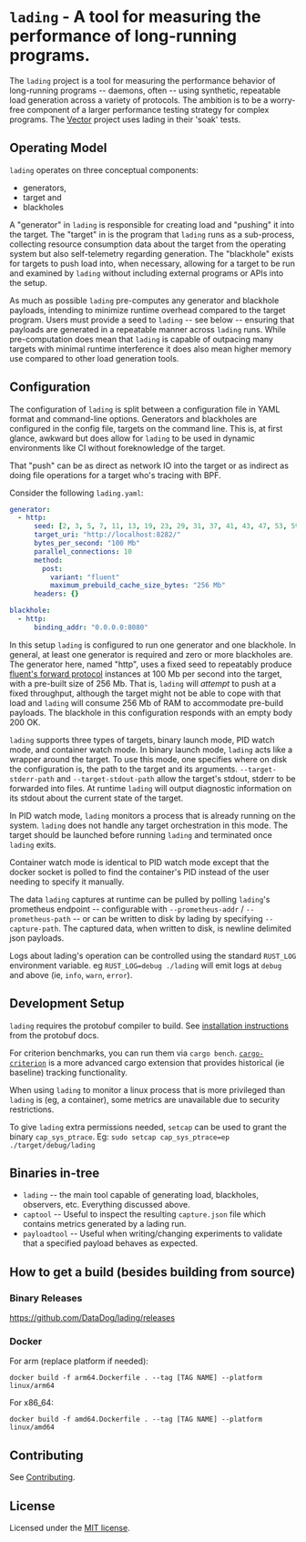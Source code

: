 # `lading` - A tool for measuring the performance of long-running programs.

The `lading` project is a tool for measuring the performance behavior of
long-running programs -- daemons, often -- using synthetic, repeatable load
generation across a variety of protocols. The ambition is to be a worry-free
component of a larger performance testing strategy for complex programs. The
[Vector][vector] project uses lading in their 'soak' tests.

## Operating Model

`lading` operates on three conceptual components:

* generators,
* target and
* blackholes

A "generator" in `lading` is responsible for creating load and "pushing" it into
the target. The "target" in is the program that `lading` runs as a sub-process,
collecting resource consumption data about the target from the operating system
but also self-telemetry regarding generation. The "blackhole" exists for targets
to push load into, when necessary, allowing for a target to be run and examined
by `lading` without including external programs or APIs into the setup.

As much as possible `lading` pre-computes any generator and blackhole payloads,
intending to minimize runtime overhead compared to the target program. Users
must provide a seed to `lading` -- see below -- ensuring that payloads are
generated in a repeatable manner across `lading` runs. While pre-computation
does mean that `lading` is capable of outpacing many targets with minimal
runtime interference it does also mean higher memory use compared to other load
generation tools.

## Configuration

The configuration of `lading` is split between a configuration file in YAML
format and command-line options. Generators and blackholes are configured in the
config file, targets on the command line. This is, at first glance, awkward but
does allow for `lading` to be used in dynamic environments like CI without
foreknowledge of the target.

That "push" can be as direct as network IO into the target or as indirect as
doing file operations for a target who's tracing with BPF.

Consider the following `lading.yaml`:

```yaml
generator:
  - http:
      seed: [2, 3, 5, 7, 11, 13, 19, 23, 29, 31, 37, 41, 43, 47, 53, 59, 61, 67, 71, 73, 79, 83, 89, 97, 101, 103, 107, 109, 113, 127, 131, 137]
      target_uri: "http://localhost:8282/"
      bytes_per_second: "100 Mb"
      parallel_connections: 10
      method:
        post:
          variant: "fluent"
          maximum_prebuild_cache_size_bytes: "256 Mb"
      headers: {}

blackhole:
  - http:
      binding_addr: "0.0.0.0:8080"
```

In this setup `lading` is configured to run one generator and one blackhole. In
general, at least one generator is required and zero or more blackholes are. The
generator here, named "http", uses a fixed seed to repeatably produce [fluent's
forward protocol][fluent] instances at 100 Mb per second into the target, with a
pre-built size of 256 Mb. That is, `lading` will _attempt_ to push at a fixed
throughput, although the target might not be able to cope with that load and
`lading` will consume 256 Mb of RAM to accommodate pre-build payloads. The
blackhole in this configuration responds with an empty body 200 OK.

`lading` supports three types of targets, binary launch mode, PID watch mode,
and container watch mode.
In binary launch mode, `lading` acts like a wrapper around the target. To use
this mode, one specifies where on disk the configuration is, the path to the
target and its arguments. `--target-stderr-path` and `--target-stdout-path`
allow the target's stdout, stderr to be forwarded into files. At runtime
`lading` will output diagnostic information on its stdout about the current
state of the target.

In PID watch mode, `lading` monitors a process that is already running on the
system. `lading` does not handle any target orchestration in this mode. The
target should be launched before running `lading` and terminated once `lading`
exits.

Container watch mode is identical to PID watch mode except that the docker socket
is polled to find the container's PID instead of the user needing to specify it manually.

The data `lading` captures at runtime can be pulled by polling `lading`'s
prometheus endpoint -- configurable with `--prometheus-addr` / `--prometheus-path`
-- or can be written to disk by lading by specifying `--capture-path`. The
captured data, when written to disk, is newline delimited json payloads.

Logs about lading's operation can be controlled using the standard `RUST_LOG`
environment variable. eg `RUST_LOG=debug ./lading` will emit logs at `debug`
and above (ie, `info`, `warn`, `error`).

## Development Setup

`lading` requires the protobuf compiler to build. See
[installation instructions](https://grpc.io/docs/protoc-installation/) from the
protobuf docs.

For criterion benchmarks, you can run them via `cargo bench`.
[`cargo-criterion`](https://github.com/bheisler/cargo-criterion)
 is a more advanced cargo extension that provides
historical (ie baseline) tracking functionality.

When using `lading` to monitor a linux process that is more privileged than `lading` is
(eg, a container), some metrics are unavailable due to security restrictions.

To give `lading` extra permissions needed, `setcap` can be used to grant the binary
`cap_sys_ptrace`. Eg: `sudo setcap cap_sys_ptrace=ep ./target/debug/lading`

## Binaries in-tree
- `lading` -- the main tool capable of generating load, blackholes, observers,
  etc. Everything discussed above.
- `captool` -- Useful to inspect the resulting `capture.json` file which
  contains metrics generated by a lading run.
- `payloadtool` -- Useful when writing/changing experiments to validate that a
  specified payload behaves as expected.

## How to get a build (besides building from source)

### Binary Releases
https://github.com/DataDog/lading/releases

### Docker

For arm (replace platform if needed):
```
docker build -f arm64.Dockerfile . --tag [TAG NAME] --platform linux/arm64
```

For x86_64:
```
docker build -f amd64.Dockerfile . --tag [TAG NAME] --platform linux/amd64
```

## Contributing

See [Contributing][contributing].

## License

Licensed under the [MIT license][mit-license].

[contributing]: CONTRIBUTING.md
[mit-license]: LICENSE
[vector]: github.com/vectordotdev/vector
[fluent]: https://github.com/fluent/fluentd/wiki/Forward-Protocol-Specification-v1
